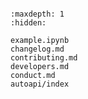 ```{include} ../README.md
```

```{toctree}
:maxdepth: 1
:hidden:

example.ipynb
changelog.md
contributing.md
developers.md
conduct.md
autoapi/index
```